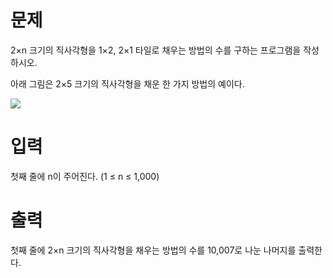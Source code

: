 
# 문제

2×n 크기의 직사각형을 1×2, 2×1 타일로 채우는 방법의 수를 구하는 프로그램을 작성하시오.

아래 그림은 2×5 크기의 직사각형을 채운 한 가지 방법의 예이다.

<img src = "https://onlinejudgeimages.s3-ap-northeast-1.amazonaws.com/problem/11726/1.png">

# 입력

첫째 줄에 n이 주어진다. (1 ≤ n ≤ 1,000)

# 출력

첫째 줄에 2×n 크기의 직사각형을 채우는 방법의 수를 10,007로 나눈 나머지를 출력한다.
